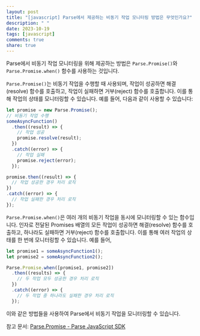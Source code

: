 ```yaml
---
layout: post
title: "[javascript] Parse에서 제공하는 비동기 작업 모니터링 방법은 무엇인가요?"
description: " "
date: 2023-10-19
tags: [javascript]
comments: true
share: true
---
```

Parse에서 비동기 작업 모니터링을 위해 제공하는 방법은 `Parse.Promise()`와 `Parse.Promise.when()` 함수를 사용하는 것입니다.

`Parse.Promise()`는 비동기 작업을 수행할 때 사용되며, 작업이 성공하면 해결(resolve) 함수를 호출하고, 작업이 실패하면 거부(reject) 함수를 호출합니다. 이를 통해 작업의 상태를 모니터링할 수 있습니다. 예를 들어, 다음과 같이 사용할 수 있습니다:

```javascript
let promise = new Parse.Promise();
// 비동기 작업 수행
someAsyncFunction()
  .then((result) => {
    // 작업 성공
    promise.resolve(result);
  })
  .catch((error) => {
    // 작업 실패
    promise.reject(error);
  });

promise.then((result) => {
  // 작업 성공한 경우 처리 로직
})
.catch((error) => {
  // 작업 실패한 경우 처리 로직
});
```

`Parse.Promise.when()`은 여러 개의 비동기 작업을 동시에 모니터링할 수 있는 함수입니다. 인자로 전달된 Promises 배열의 모든 작업이 성공하면 해결(resolve) 함수를 호출하고, 하나라도 실패하면 거부(reject) 함수를 호출합니다. 이를 통해 여러 작업의 상태를 한 번에 모니터링할 수 있습니다. 예를 들어,

```javascript
let promise1 = someAsyncFunction1();
let promise2 = someAsyncFunction2();

Parse.Promise.when([promise1, promise2])
  .then((results) => {
    // 두 작업 모두 성공한 경우 처리 로직
  })
  .catch((error) => {
    // 두 작업 중 하나라도 실패한 경우 처리 로직
  });
```

이와 같은 방법들을 사용하여 Parse에서 비동기 작업을 모니터링할 수 있습니다.

참고 문서: [Parse.Promise - Parse JavaScript SDK](https://docs.parseplatform.org/js/guide/#promises)